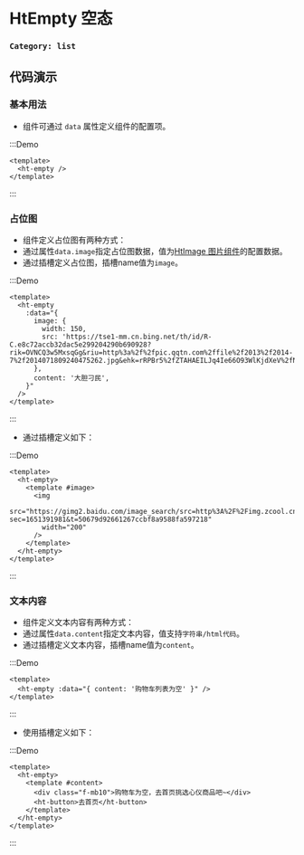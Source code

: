# HtEmpty 空态

### `Category: list`

## 代码演示

### 基本用法

- 组件可通过 `data` 属性定义组件的配置项。


:::Demo
```vue demo
<template>
  <ht-empty />
</template>
```
:::


### 占位图

- 组件定义占位图有两种方式：
- 通过属性`data.image`指定占位图数据，值为[HtImage 图片组件](http://localhost:1768/doc/HtImage)的配置数据。
- 通过插槽定义占位图，插槽name值为`image`。


:::Demo
```vue demo
<template>
  <ht-empty
    :data="{
      image: {
        width: 150,
        src: 'https://tse1-mm.cn.bing.net/th/id/R-C.e8c72accb32dac5e299204290b690928?rik=OVNCQ3w5MxsqGg&riu=http%3a%2f%2fpic.qqtn.com%2ffile%2f2013%2f2014-7%2f2014071809240475262.jpg&ehk=rRPBr5%2fZTAHAEILJq4Ie66O93WlKjdXeV%2fNPb%2b1wmF0%3d&risl=&pid=ImgRaw&r=0',
      },
      content: '大胆刁民',
    }"
  />
</template>
```
:::


- 通过插槽定义如下：


:::Demo
```vue demo
<template>
  <ht-empty>
    <template #image>
      <img
        src="https://gimg2.baidu.com/image_search/src=http%3A%2F%2Fimg.zcool.cn%2Fcommunity%2F00dc4d595f13aca8012193a392e2eb.jpg&refer=http%3A%2F%2Fimg.zcool.cn&app=2002&size=f9999,10000&q=a80&n=0&g=0n&fmt=auto?sec=1651391981&t=50679d92661267ccbf8a9588fa597218"
        width="200"
      />
    </template>
  </ht-empty>
</template>
```
:::



### 文本内容

- 组件定义文本内容有两种方式：
- 通过属性`data.content`指定文本内容，值支持`字符串/html代码`。
- 通过插槽定义文本内容，插槽name值为`content`。



:::Demo
```vue demo
<template>
  <ht-empty :data="{ content: '购物车列表为空' }" />
</template>
```
:::


- 使用插槽定义如下：


:::Demo
```vue demo
<template>
  <ht-empty>
    <template #content>
      <div class="f-mb10">购物车为空，去首页挑选心仪商品吧~</div>
      <ht-button>去首页</ht-button>
    </template>
  </ht-empty>
</template>
```
:::